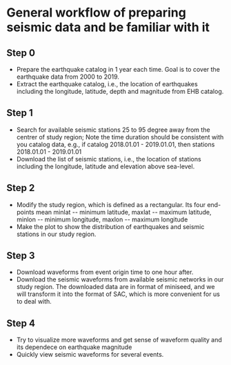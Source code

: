 # General workflow of preparing seismic data and be familiar with it

## Step 0
- Prepare the earthquake catalog in 1 year each time. Goal is to cover the earthquake data from 2000 to 2019.
- Extract the earthquake catalog, i.e., the location of earthquakes including the longitude, latitude, depth and magnitude from EHB catalog.

## Step 1
- Search for available seismic stations 25 to 95 degree away from the centrer of study region; Note the time duration should be consistent with you catalog data, e.g., if catalog 2018.01.01 - 2019.01.01, then stations 2018.01.01 - 2019.01.01
- Download the list of seismic stations, i.e., the location of stations including the longitude, latitude and elevation above sea-level.

## Step 2
- Modify the study region, which is defined as a rectangular. Its four end-points mean minlat -- minimum latitude, maxlat -- maximum latitude, minlon -- minimum longitude, maxlon -- maximum longitude
- Make the plot to show the distribution of earthquakes and seismic stations in our study region.

## Step 3
- Download waveforms from event origin time to one hour after.
- Download the seismic waveforms from available seismic networks in our study region. The downloaded data are in format of miniseed, and we will transform it into the format of SAC, which is more convenient for us to deal with.

## Step 4
- Try to visualize more waveforms and get sense of waveform quality and its dependece on earthquake magnitude
- Quickly view seismic waveforms for several events.



